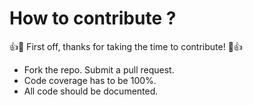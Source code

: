 # How to contribute ?

👍🎉 First off, thanks for taking the time to contribute! 🎉👍

- Fork the repo. Submit a pull request.
- Code coverage has to be 100%.
- All code should be documented.
